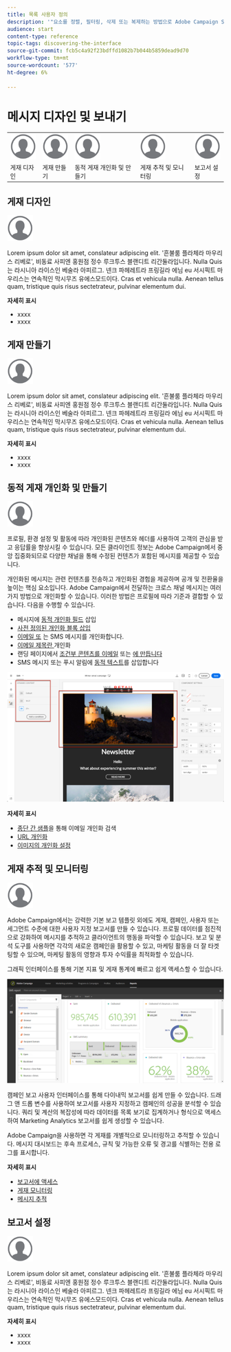 ```yaml
---
title: 목록 사용자 정의
description: '"요소를 정렬, 필터링, 삭제 또는 복제하는 방법으로 Adobe Campaign Standard에서 목록 화면에서 디스플레이를 사용자 지정하고 조치를 수행하는 방법을 알아봅니다. 화면에 하나 또는 여러 개의 지정된 리소스의 요소가 표시됩니다."'
audience: start
content-type: reference
topic-tags: discovering-the-interface
source-git-commit: fcb5c4a92f23bdffd1082b7b044b5859dead9d70
workflow-type: tm+mt
source-wordcount: '577'
ht-degree: 6%

---
```



# 메시지 디자인 및 보내기

<table>
<tr>
    <td valign="top">
        <a href="../../start/using/work-with-audiences.md"><img width="60px" alt="조건" src="assets/icon_profile.svg"/></a>
    </td>
    <td valign="top">
        <a href="../../api/using/creating-a-service.md"><img width="60px" alt="조건" src="assets/icon_profile.svg"/></a>
    </td>
    <td valign="top">
        <a href="../../api/using/interacting-with-custom-resources.md"><img width="60px" alt="조건" src="assets/icon_profile.svg"/></a>
    </td>
    <td valign="top">
        <a href="../../api/using/interacting-with-marketing-history.md"><img width="60px" alt="조건" src="assets/icon_profile.svg"/></a>
    </td>
    <td valign="top">
        <a href="../../api/using/interacting-with-marketing-history.md"><img width="60px" alt="조건" src="assets/icon_profile.svg"/></a>
    </td>
</tr>
<tr>
<td>게재 디자인</td>
<td>게재 만들기</td>
<td>동적 게재 개인화 및 만들기</td>
<td>게재 추적 및 모니터링</td>
<td>보고서 설정</td>
</tr>
</table>

## 게재 디자인

<img width="60px" alt="조건" src="assets/icon_profile.svg"/>

Lorem ipsum dolor sit amet, conslateur adipiscing elit. &#39;흔불룸 플라체라 마우리스 리베로&#39;, 비동료 사피엔 홍원점 정수 루크투스 블랜디트 리간둘라입니다. Nulla Quis는 라시니아 라이스인 베술라 아피르그. 넨크 파헤레트라 프링길라 에님 eu 서시픽트 마우리스는 연속적인 막시무즈 유에스모드이다. Cras et vehicula nulla. Aenean tellus quam, tristique quis risus sectetrateur, pulvinar elementum dui.

**자세히 표시**

* xxxx
* xxxx

## 게재 만들기

<img width="60px" alt="조건" src="assets/icon_profile.svg"/>

Lorem ipsum dolor sit amet, conslateur adipiscing elit. &#39;흔불룸 플라체라 마우리스 리베로&#39;, 비동료 사피엔 홍원점 정수 루크투스 블랜디트 리간둘라입니다. Nulla Quis는 라시니아 라이스인 베술라 아피르그. 넨크 파헤레트라 프링길라 에님 eu 서시픽트 마우리스는 연속적인 막시무즈 유에스모드이다. Cras et vehicula nulla. Aenean tellus quam, tristique quis risus sectetrateur, pulvinar elementum dui.

**자세히 표시**

* xxxx
* xxxx

## 동적 게재 개인화 및 만들기

<img width="60px" alt="조건" src="assets/icon_profile.svg"/>

프로필, 환경 설정 및 활동에 따라 개인화된 콘텐츠와 헤더를 사용하여 고객의 관심을 받고 응답률을 향상시킬 수 있습니다. 모든 클라이언트 정보는 Adobe Campaign에서 중앙 집중화되므로 다양한 채널을 통해 수정된 컨텐츠가 포함된 메시지를 제공할 수 있습니다.

개인화된 메시지는 관련 컨텐츠를 전송하고 개인화된 경험을 제공하며 공개 및 전환율을 높이는 핵심 요소입니다. Adobe Campaign에서 전달하는 크로스 채널 메시지는 여러 가지 방법으로 개인화할 수 있습니다. 이러한 방법은 프로필에 따라 기준과 결합할 수 있습니다. 다음을 수행할 수 있습니다.

* 메시지에 [동적 개인화 필드](../../designing/using/personalization.md#inserting-a-personalization-field) 삽입
* [사전 정의된 개인화 블록 삽입](../../designing/using/personalization.md#adding-a-content-block)
* [이메일 또](../../designing/using/subject-line.md) 는 SMS 메시지를 개인화합니다.
* [이메일 제목란 ](../../designing/using/subject-line.md) 개인화
* 랜딩 페이지에서 [조건부 콘텐츠를 이메일](../../designing/using/personalization.md#defining-dynamic-content-in-an-email) 또는 [에 만듭니다](../../channels/using/designing-a-landing-page.md#defining-dynamic-content-in-a-landing-page)
* SMS 메시지 또는 푸시 알림에 [동적 텍스트](../../channels/using/defining-dynamic-text.md)를 삽입합니다

![](assets/delivery_content_43.png)

**자세히 표시**

* [종단 간 샘플](../../designing/using/personalization.md#example-email-personalization)을 통해 이메일 개인화 검색
* [URL 개인화](../../designing/using/personalization.md#personalizing-urls)
* [이미지의 개인화 설정](../../designing/using/personalization.md#personalizing-an-image-source)

## 게재 추적 및 모니터링

<img width="60px" alt="조건" src="assets/icon_profile.svg"/>

Adobe Campaign에서는 강력한 기본 보고 템플릿 외에도 게재, 캠페인, 사용자 또는 세그먼트 수준에 대한 사용자 지정 보고서를 만들 수 있습니다. 프로필 데이터를 점진적으로 강화하여 메시지를 추적하고 클라이언트의 행동을 파악할 수 있습니다. 보고 및 분석 도구를 사용하면 각각의 새로운 캠페인을 활용할 수 있고, 마케팅 활동을 더 잘 타겟팅할 수 있으며, 마케팅 활동의 영향과 투자 수익률을 최적화할 수 있습니다.

그래픽 인터페이스를 통해 기본 지표 및 게재 통계에 빠르고 쉽게 액세스할 수 있습니다.

![](assets/dynamic_report_intro.png)

캠페인 보고 사용자 인터페이스를 통해 다이내믹 보고서를 쉽게 만들 수 있습니다. 드래그 앤 드롭 변수를 사용하여 보고서를 사용자 지정하고 캠페인의 성공을 분석할 수 있습니다. 쿼리 및 계산의 복잡성에 따라 데이터를 목록 보기로 집계하거나 형식으로 액세스하여 Marketing Analytics 보고서를 쉽게 생성할 수 있습니다.

Adobe Campaign을 사용하면 각 게재를 개별적으로 모니터링하고 추적할 수 있습니다. 메시지 대시보드는 후속 프로세스, 규칙 및 가능한 오류 및 경고를 식별하는 전용 로그를 표시합니다.


**자세히 표시**

* [보고서에 액세스](../../reporting/using/about-dynamic-reports.md)
* [게재 모니터링](../../sending/using/monitoring-a-delivery.md)
* [메시지 추적](../../sending/using/tracking-messages.md)

## 보고서 설정

<img width="60px" alt="조건" src="assets/icon_profile.svg"/>

Lorem ipsum dolor sit amet, conslateur adipiscing elit. &#39;흔불룸 플라체라 마우리스 리베로&#39;, 비동료 사피엔 홍원점 정수 루크투스 블랜디트 리간둘라입니다. Nulla Quis는 라시니아 라이스인 베술라 아피르그. 넨크 파헤레트라 프링길라 에님 eu 서시픽트 마우리스는 연속적인 막시무즈 유에스모드이다. Cras et vehicula nulla. Aenean tellus quam, tristique quis risus sectetrateur, pulvinar elementum dui.

**자세히 표시**

* xxxx
* xxxx
